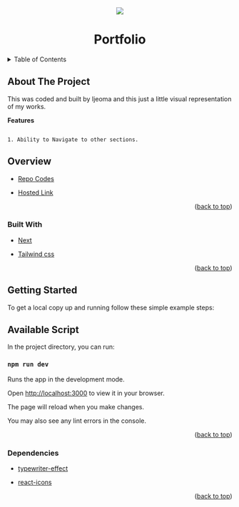 <div id="top"></div>
<div align="center">
    <img src="./public/screen.gif">
</div>
<h1  align="center" > Portfolio</h1>
<!-- TABLE OF CONTENTS -->
<details>
  <summary>Table of Contents</summary>
  <ol>
    <li>
      <a href="#about-the-project">About The Project</a>
        <ul>
            <li><a href="#overview">Overview</a></li>
            <li><a href="#built-with">Built With</a></li>
            <li><a href="#getting-started">Getting Started</a></li>
            <li><a href="#available-script">Available Script</a></li>
            <li><a href="#dependencies">Dependencies</a></li>
        </ul>
    </li>      
  </ol>
</details>


## About The Project
This was coded and built by Ijeoma and this just a little visual representation of my works.

**Features**


```

1. Ability to Navigate to other sections.

```

## Overview

* [Repo Codes](https://github.com/ijayhub/portfolio)


* [Hosted Link](https://codecraftdev.netlify.app/)

<p align="right">(<a href="#top">back to top</a>)</p>

### Built With

* [Next](https://nextjs.org/)

* [Tailwind css](https://tailwindcss.com/)





<p align="right">(<a href="#top">back to top</a>)</p>

## Getting Started


To get a local copy up and running follow these simple example steps:
## Available Script

In the project directory, you can run:

 ### `npm run dev`

Runs the app in the development mode.

Open [http://localhost:3000](http://localhost:3000) to view it in your browser.

The page will reload when you make changes.

You may also see any lint errors in the console.

<p align="right">(<a href="#top">back to top</a>)</p>

### Dependencies
* [typewriter-effect](https://www.npmjs.com/package/typewriter-effect)

* [react-icons](https://react-icons.github.io/react-icons/search)

<p align="right">(<a href="#top">back to top</a>)</p>

